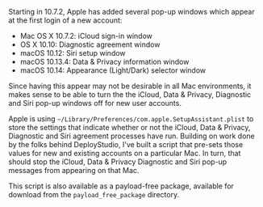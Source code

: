 Starting in 10.7.2, Apple has added several pop-up windows which appear at the first login of a new account:

* Mac OS X 10.7.2: iCloud sign-in window
* OS X 10.10: Diagnostic agreement window
* macOS 10.12: Siri setup window
* macOS 10.13.4: Data & Privacy information window 
* macOS 10.14: Appearance (Light/Dark) selector window

Since having this appear may not be desirable in all Mac environments, it makes sense to be able to turn the the iCloud, Data & Privacy, Diagnostic and Siri pop-up windows off for new user accounts. 

Apple is using `~/Library/Preferences/com.apple.SetupAssistant.plist` to store the settings that indicate whether or not the iCloud, Data & Privacy, Diagnostic and Siri agreement processes have run. Building on work done by the folks behind DeployStudio, I've built a script that pre-sets those values for new and existing accounts on a particular Mac. In turn, that should stop the iCloud, Data & Privacy Diagnostic and Siri pop-up messages from appearing on that Mac.

This script is also available as a payload-free package, available for download from the `payload_free_package` directory.
